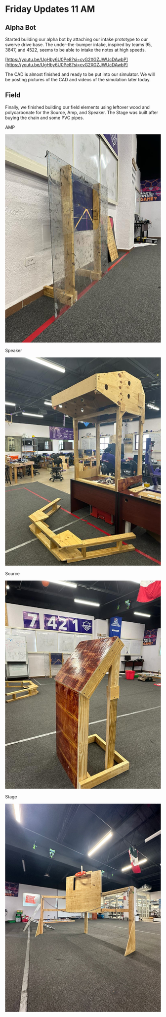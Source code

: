 # Friday Updates 11 AM

## Alpha Bot

Started building our alpha bot by attaching our intake prototype to our swerve drive base. The under-the-bumper intake, inspired by teams 95, 3847, and 4522, seems to be able to intake the notes at high speeds.

[https://youtu.be/UgHby6U0Pe8?si=cvG2XGZJWUcDAwbP](https://youtu.be/UgHby6U0Pe8?si=cvG2XGZJWUcDAwbP)

The CAD is almost finished and ready to be put into our simulator. We will be posting pictures of the CAD and videos of the simulation later today.

## **Field**

Finally, we finished building our field elements using leftover wood and polycarbonate for the Source, Amp, and Speaker. The Stage was built after buying the chain and some PVC pipes.

AMP

![WhatsApp Image 2024-01-18 at 13.16.53 (1).jpeg](January-19-1/WhatsApp_Image_2024-01-18_at_13.16.53_(1).jpeg)

Speaker

![WhatsApp Image 2024-01-18 at 13.16.53 (2).jpeg](January-19-1/WhatsApp_Image_2024-01-18_at_13.16.53_(2).jpeg)

Source

![WhatsApp Image 2024-01-18 at 13.16.53.jpeg](January-19-1/WhatsApp_Image_2024-01-18_at_13.16.53.jpeg)

Stage

![WhatsApp Image 2024-01-18 at 13.18.33.jpeg](January-19-1/WhatsApp_Image_2024-01-18_at_13.18.33.jpeg)

